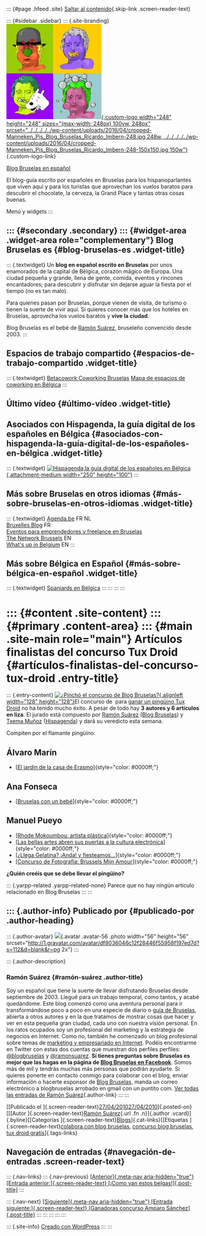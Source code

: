 ::: {#page .hfeed .site}
[Saltar al
contenido](../../../../../index.html?p=1846#content){.skip-link
.screen-reader-text}

::: {#sidebar .sidebar}
::: {.site-branding}
[![](../../../../../wp-content/uploads/2016/04/cropped-Manneken_Pis_Blog_Bruselas_Ricardo_Imbern-248.jpg){.custom-logo
width="248" height="248" sizes="(max-width: 248px) 100vw, 248px"
srcset="../../../../../wp-content/uploads/2016/04/cropped-Manneken_Pis_Blog_Bruselas_Ricardo_Imbern-248.jpg 248w, ../../../../../wp-content/uploads/2016/04/cropped-Manneken_Pis_Blog_Bruselas_Ricardo_Imbern-248-150x150.jpg 150w"}](../../../../../index.html){.custom-logo-link}

[Blog Bruselas en español](../../../../../index.html)

El blog-guía escrito por españoles en Bruselas para los hispanoparlantes
que viven aquí y para los turistas que aprovechan los vuelos baratos
para descubrir el chocolate, la cerveza, la Grand Place y tantas otras
cosas buenas.

Menú y widgets
:::

::: {#secondary .secondary}
::: {#widget-area .widget-area role="complementary"}
Blog Bruselas es {#blog-bruselas-es .widget-title}
----------------

::: {.textwidget}
Un **blog en español escrito en Bruselas** por unos enamorados de la
capital de Bélgica, corazón mágico de Europa. Una ciudad pequeña y
grande, llena de gente, comida, eventos y rincones encantadores; para
descubrir y disfrutar sin dejarse aguar la fiesta por el tiempo (no es
tan malo).

Para quienes pasan por Bruselas, porque vienen de visita, de turismo o
tienen la suerte de vivir aquí. Sí quieres conocer más que los hoteles
en Bruselas, aprovecha los vuelos baratos y **vive la ciudad**.

Blog Bruselas es el bebé de [Ramón Suárez](http://www.ramonsuarez.com),
bruseleño convencido desde 2003.
:::

Espacios de trabajo compartido {#espacios-de-trabajo-compartido .widget-title}
------------------------------

::: {.textwidget}
[Betacowork Coworking Bruselas](http://www.betacowork.com) [Mapa de
espacios de coworking en Bélgica](http://coworkingbelgium.com)
:::

Último vídeo {#último-vídeo .widget-title}
------------

Asociados con Hispagenda, la guía digital de los españoles en Bélgica {#asociados-con-hispagenda-la-guía-digital-de-los-españoles-en-bélgica .widget-title}
---------------------------------------------------------------------

::: {.textwidget}
[![Hispagenda,la guía digital de los españoles en
Bélgica](../../../../../wp-content/uploads/2010/04/Hispagenda-250px.gif "Hispagenda, la guía digital de los españoles en Bélgica"){.attachment-medium
width="250" height="100"}](http://www.hispagenda.com)
:::

Más sobre Bruselas en otros idiomas {#más-sobre-bruselas-en-otros-idiomas .widget-title}
-----------------------------------

::: {.textwidget}
[Agenda.be](http://www.agenda.be) FR NL\
[Bruxelles Blog](http://www.bxlblog.be/) FR\
[Eventos para emprendedores y freelance en
Bruselas](http://www.betacowork.com/events/)\
[The Network
Brussels](http://groups.yahoo.com/group/TheNetworkBrussels/) EN\
[What\'s up in Belgium](http://www.whatsupin.be/) EN
:::

Más sobre Bélgica en Español {#más-sobre-bélgica-en-español .widget-title}
----------------------------

::: {.textwidget}
[Spaniards en Bélgica](http://www.spaniards.es/paises/belgica)
:::
:::
:::
:::

::: {#content .site-content}
::: {#primary .content-area}
::: {#main .site-main role="main"}
Artículos finalistas del concurso Tux Droid {#artículos-finalistas-del-concurso-tux-droid .entry-title}
===========================================

::: {.entry-content}
[![¿Pinchó el concurso de Blog
Bruselas?](http://www.kysoh.com/img-1/icons/soh.png "¿Pinchó el concurso de Blog Bruselas?"){.alignleft
width="128" height="128"}](http://www.kysoh.com/)El concurso de  para
[ganar un pingüino Tux
Droid](http://www.blogbruselas.com/2010/03/concurso-tuxdroid-escribe-y-gana.html "Escribe en Blog Bruselas y gana un pingüino Tux Droid")
no ha tenido mucho éxito. A pesar de todo hay **3 autores y 6 artículos
en liza**. El jurado está compuesto por [Ramón
Suárez](http://ramonsuarez.com "Ramon Suarez: estrategia de marketing y empresa en Internet desde Bruselas")
([Blog
Bruselas](../../../../../index.html?author=2 "Artículos de Ramón Suárez en Blog Bruselas"))
y [Txema
Muñoz](http://www.hispagenda.com/secciones/asbl/quienes-somos.html "Txema Muñoz ha creado y dirige Hispagenda")
([Hispagenda](http://www.hisparticulos.hispagenda.com/?tag=txema-munoz "Artículos de Txema Muñoz en Hispagenda"))
y dará su veredicto esta semana.

Compiten por el flamante pingüíno:

Álvaro Marín
------------

-   [[El jardin de la casa de
    Erasmo](http://www.blogbruselas.com/2010/04/el-jardin-de-la-casa-de-erasmo.html "El jardín de la casa de Erasmo en Bruselas")]{style="color: #0000ff;"}

Ana Fonseca
-----------

-   [[Bruselas con un
    bebé](http://www.blogbruselas.com/2010/04/bruselas-con-un-bebe.html%20 "Bruselas con un bebé, guía para madres")]{style="color: #0000ff;"}

Manuel Pueyo
------------

-   [[Rhode Mokoumbou: artista
    plástica](http://www.blogbruselas.com/2010/03/rhode-mokoumbou-artista-plastica.html "Rhode Mokoumbou, artista plástica africana en Bruselas")]{style="color: #0000ff;"}
-   [[Las bellas artes abren sus puertas a la cultura
    electrónica](http://www.blogbruselas.com/2010/03/las-bellas-artes-abren-sus-puertas-a-la-cultura-electronica.html "Las bellas artes abren sus puertas a la música electrónica en Bruselas")]{style="color: #0000ff;"}
-   [[¿Llega Gelatina? ¡Anda! y
    fiesteamos...](http://www.blogbruselas.com/2010/04/llega-gelatina-anda-y-fiesteamos.html "Gelatina, fiesta latina en Bruselas")]{style="color: #0000ff;"}
-   [[Concurso de Fotografía: Brussels Mijn
    Amour](http://www.blogbruselas.com/2010/04/concurso-de-fotografia-brussels-mijn-amour.html "Concurso de fotografía en Bruselas: Brussels Mijn Amour")]{style="color: #0000ff;"}

**¿Quién creéis que se debe llevar el pingüino?**

::: {.yarpp-related .yarpp-related-none}
Parece que no hay ningún artículo relacionado en Blog Bruselas
:::
:::

::: {.author-info}
Publicado por {#publicado-por .author-heading}
-------------

::: {.author-avatar}
![](http://1.gravatar.com/avatar/df8036046c12f28446f55958f197ed7d?s=56&d=blank&r=pg){.avatar
.avatar-56 .photo width="56" height="56"
srcset="http://1.gravatar.com/avatar/df8036046c12f28446f55958f197ed7d?s=112&d=blank&r=pg 2x"}
:::

::: {.author-description}
### Ramón Suárez {#ramón-suárez .author-title}

Soy un español que tiene la suerte de llevar disfrutando Bruselas desde
septiembre de 2003. Llegué para un trabajo temporal, como tantos, y
acabé quedándome. Este blog comenzó como una aventura personal para ir
transformándose poco a poco en una especie de diario o [guía de
Bruselas](../../../../../index.html), abierta a otros autores y en la
que tratamos de mostrar cosas que hacer y ver en esta pequeña gran
ciudad, cada uno con nuestra visión personal. En los ratos ocupados soy
un profesional del marketing y la estrategia de negocios en Internet.
Como no, también he comenzado un blog profesional sobre temas de
[marketing y empresariado en Internet](http://ramonsuarez.com). Podéis
encontrarme en Twitter con estas dos cuentas que muestran dos perfiles
perfiles: [\@blogbruselas](http://twitter.com/blogbruselas) y
[\@ramonsuarez](http://twitter.com/ramonsuarez). **Sí tienes preguntas
sobre Bruselas es mejor que las hagas en la página de [Blog Bruselas en
Facebook](http://www.facebook.com/blogbruselas)**. Somos más de mil y
tendrás muchas más personas que podrán ayudarte. Si quieres ponerte en
contacto conmigo para colaborar con el blog, enviar información o
hacerte esponsor de [Blog Bruselas](../../../../../index.html), manda un
correo electrónico a blogbruselas arrobado en gmail con un puntito com.
[Ver todas las entradas de Ramón
Suárez](../../30/index.html?author=2){.author-link}
:::
:::

[[Publicado el
]{.screen-reader-text}[27/04/201027/04/2010](../../../../../index.html?p=1846)]{.posted-on}[[[Autor
]{.screen-reader-text}[Ramón Suárez](../../30/index.html?author=2){.url
.fn .n}]{.author .vcard}]{.byline}[[Categorías
]{.screen-reader-text}[Blogs](../../../../category/blogs/index.html)]{.cat-links}[[Etiquetas
]{.screen-reader-text}[colabora con blog
bruselas](../../../../tag/colabora-con-blog-bruselas/index.html),
[concurso blog
bruselas](../../../../tag/concurso-blog-bruselas/index.html), [tux droid
gratis](../../../../tag/tux-droid-gratis/index.html)]{.tags-links}

Navegación de entradas {#navegación-de-entradas .screen-reader-text}
----------------------

::: {.nav-links}
::: {.nav-previous}
[[Anterior]{.meta-nav aria-hidden="true"} [Entrada
anterior:]{.screen-reader-text} [¡Como van estos
belgas!]{.post-title}](../../../../../index.html?p=1858)
:::

::: {.nav-next}
[[Siguiente]{.meta-nav aria-hidden="true"} [Entrada
siguiente:]{.screen-reader-text} [Ganadoras concurso Amparo
Sánchez]{.post-title}](../../../../../index.html?p=1866)
:::
:::
:::
:::
:::

::: {.site-info}
[Creado con WordPress](https://es.wordpress.org/)
:::
:::
